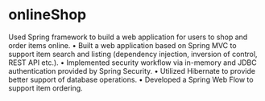 # onlineShop
Used Spring framework to build a web application for users to shop and order items online.
• Built a web application based on Spring MVC to support item search and listing (dependency injection, inversion of
control, REST API etc.).
• Implemented security workflow via in-memory and JDBC authentication provided by Spring Security.
• Utilized Hibernate to provide better support of database operations.
• Developed a Spring Web Flow to support item ordering.